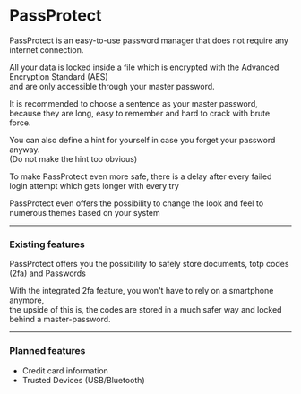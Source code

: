 # PassProtect
<p>PassProtect is an easy-to-use password manager that does not require any internet connection.</p>
<p>All your data is locked inside a file which is encrypted with the Advanced Encryption Standard (AES)<br>and are only accessible through your master password.</p>
<p>It is recommended to choose a sentence as your master password,<br>because they are long, easy to remember and hard to crack with brute force.</p>
<p>You can also define a hint for yourself in case you forget your password anyway.<br>(Do not make the hint too obvious)</p>
<p>To make PassProtect even more safe, there is a delay after every failed login attempt which gets longer with every try</p>
<p>PassProtect even offers the possibility to change the look and feel to numerous themes based on your system</p>
<hr>
<h3>Existing features</h3>
<p>PassProtect offers you the possibility to safely store documents, totp codes (2fa) and Passwords</p>
<p>With the integrated 2fa feature, you won't have to rely on a smartphone anymore,<br>
the upside of this is, the codes are stored in a much safer way and locked behind a master-password.</p>
<p></p>
<hr>
<h3>Planned features</h3>
<ul>
  <li>Credit card information</li>
  <li>Trusted Devices (USB/Bluetooth)</li>
</ul>
